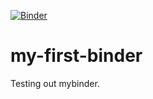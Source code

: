 [![Binder](https://mybinder.org/badge_logo.svg)](https://mybinder.org/v2/gh/julien-marteen-akay-u2p/my-first-binder/HEAD?urlpath=%2Fdoc%2Ftree%2Fmy_notebook.ipynb)

# my-first-binder
Testing out mybinder.
